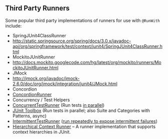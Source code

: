 ## Third Party Runners ##

Some popular third party implementations of runners for use with `@RunWith` include:

- SpringJUnit4ClassRunner 
 - http://static.springsource.org/spring/docs/3.0.x/javadoc-api/org/springframework/test/context/junit4/SpringJUnit4ClassRunner.html
- MockitoJUnitRunner 
 - http://docs.mockito.googlecode.com/hg/latest/org/mockito/runners/MockitoJUnitRunner.html
- JMock  
 - http://jmock.org/javadoc/jmock-2.6.0/doc/org/jmock/integration/junit4/JMock.html
- Concordion
 - [ConcordionRunner](https://github.com/concordion/concordion/blob/master/src/main/java/org/concordion/integration/junit4/ConcordionRunner.java)
- Concurrency / Test Helpers
 - [ConcurrentTestRunner](http://tempusfugitlibrary.org/apidocs/com/google/code/tempusfugit/concurrency/ConcurrentTestRunner.html) (Run tests [in parallel](http://tempusfugitlibrary.org/documentation/junit/parallel/))
 - [JUnit Toolbox](https://code.google.com/p/junit-toolbox/) (Run tests in parallel; also Suite and Categories with Patterns, async)
 - [IntermittentTestRunner](http://tempusfugitlibrary.org/apidocs/com/google/code/tempusfugit/concurrency/IntermittentTestRunner.html) ([run repeatedly to expose intermittent failures](http://tempusfugitlibrary.org/documentation/junit/intermittent/))
- [Hierarchical Context Runner](https://github.com/bechte/junit-hierarchicalcontextrunner/wiki) – A runner implementation that supports context hierarchies in JUnit.